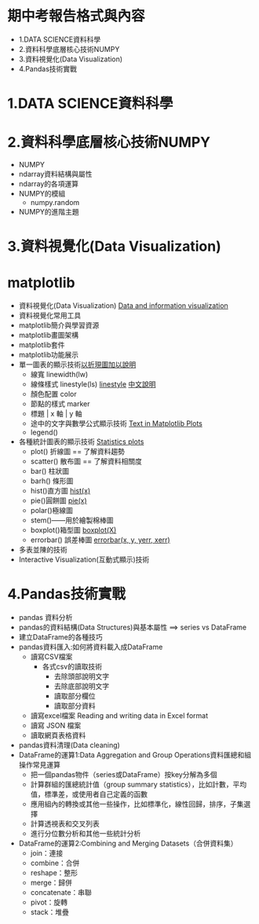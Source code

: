 # 期中考報告格式與內容
- 1.DATA SCIENCE資料科學
- 2.資料科學底層核心技術NUMPY
- 3.資料視覺化(Data Visualization)
- 4.Pandas技術實戰 

# 1.DATA SCIENCE資料科學
# 2.資料科學底層核心技術NUMPY
- NUMPY
- ndarray資料結構與屬性
- ndarray的各項運算
- NUMPY的模組
  - numpy.random
- NUMPY的進階主題
# 3.資料視覺化(Data Visualization)
# matplotlib
- 資料視覺化(Data Visualization) [Data and information visualization](https://en.wikipedia.org/wiki/Data_and_information_visualization)
- 資料視覺化常用工具
- matplotlib簡介與學習資源
- matplotlib畫圖架構
- matplotlib套件
- matplotlib功能展示
- 單一圖表的顯示技術[以折現圖加以說明](./2_1_Matplotlib.md)
  - 線寬 linewidth(lw)
  - 線條樣式 linestyle(ls) [linestyle](https://matplotlib.org/stable/gallery/lines_bars_and_markers/linestyles.html) [中文說明](https://blog.csdn.net/Strive_For_Future/article/details/118755312)
  - 顏色配置 color
  - 節點的樣式 marker
  - 標題 | x 軸 | y 軸
  - 途中的文字與數學公式顯示技術 [Text in Matplotlib Plots]()
  - legend() 
- 各種統計圖表的顯示技術 [Statistics plots](https://matplotlib.org/stable/tutorials/text/text_intro.html)
  - plot() 折線圖 == 了解資料趨勢
  - scatter() 散布圖 == 了解資料相關度
  - bar() 柱狀圖
  - barh() 條形圖
  - hist()直方圖 [hist(x)](https://matplotlib.org/stable/plot_types/stats/hist_plot.html)
  - pie()圓餅圖 [pie(x)](https://matplotlib.org/stable/plot_types/stats/pie.html)
  - polar()極線圖 
  - stem()——用於繪製棉棒圖 
  - boxplot()箱型圖 [boxplot(X)](https://matplotlib.org/stable/plot_types/stats/boxplot_plot.html)
  - errorbar() 誤差棒圖  [errorbar(x, y, yerr, xerr)](https://matplotlib.org/stable/plot_types/stats/errorbar_plot.html)
- 多表並陳的技術
- Interactive Visualization(互動式顯示)技術 

# 4.Pandas技術實戰 
- pandas 資料分析
- pandas的資料結構(Data Structures)與基本屬性 ==> series vs DataFrame
- 建立DataFrame的各種技巧
- pandas資料匯入:如何將資料載入成DataFrame
  - 讀寫CSV檔案 
    - 各式csv的讀取技術
      - 去除頭部說明文字
      - 去除底部說明文字
      - 讀取部分欄位
      - 讀取部分資料 
   - 讀寫excel檔案 Reading and writing data in Excel format
   - 讀寫 JSON 檔案
   - 讀取網頁表格資料 
- pandas資料清理(Data cleaning)
- DataFrame的運算1:Data Aggregation and Group Operations資料匯總和組操作常見運算
  - 把一個pandas物件（series或DataFrame）按key分解為多個
  - 計算群組的匯總統計值（group summary statistics），比如計數，平均值，標準差，或使用者自己定義的函數
  - 應用組內的轉換或其他一些操作，比如標準化，線性回歸，排序，子集選擇
  - 計算透視表和交叉列表
  - 進行分位數分析和其他一些統計分析
- DataFrame的運算2:Combining and Merging Datasets（合併資料集）
  - join：連接
  - combine：合併
  - reshape：整形
  - merge：歸併
  - concatenate：串聯
  - pivot：旋轉
  - stack：堆疊
